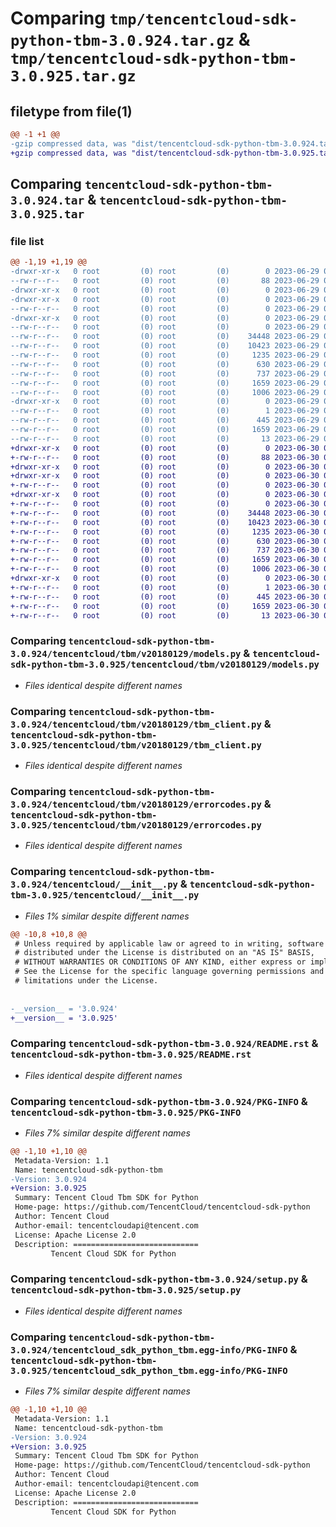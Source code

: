 # Comparing `tmp/tencentcloud-sdk-python-tbm-3.0.924.tar.gz` & `tmp/tencentcloud-sdk-python-tbm-3.0.925.tar.gz`

## filetype from file(1)

```diff
@@ -1 +1 @@
-gzip compressed data, was "dist/tencentcloud-sdk-python-tbm-3.0.924.tar", last modified: Thu Jun 29 00:42:36 2023, max compression
+gzip compressed data, was "dist/tencentcloud-sdk-python-tbm-3.0.925.tar", last modified: Fri Jun 30 02:22:13 2023, max compression
```

## Comparing `tencentcloud-sdk-python-tbm-3.0.924.tar` & `tencentcloud-sdk-python-tbm-3.0.925.tar`

### file list

```diff
@@ -1,19 +1,19 @@
-drwxr-xr-x   0 root         (0) root         (0)        0 2023-06-29 00:42:36.000000 tencentcloud-sdk-python-tbm-3.0.924/
--rw-r--r--   0 root         (0) root         (0)       88 2023-06-29 00:42:36.000000 tencentcloud-sdk-python-tbm-3.0.924/setup.cfg
-drwxr-xr-x   0 root         (0) root         (0)        0 2023-06-29 00:42:36.000000 tencentcloud-sdk-python-tbm-3.0.924/tencentcloud/
-drwxr-xr-x   0 root         (0) root         (0)        0 2023-06-29 00:42:36.000000 tencentcloud-sdk-python-tbm-3.0.924/tencentcloud/tbm/
--rw-r--r--   0 root         (0) root         (0)        0 2023-06-29 00:42:36.000000 tencentcloud-sdk-python-tbm-3.0.924/tencentcloud/tbm/__init__.py
-drwxr-xr-x   0 root         (0) root         (0)        0 2023-06-29 00:42:36.000000 tencentcloud-sdk-python-tbm-3.0.924/tencentcloud/tbm/v20180129/
--rw-r--r--   0 root         (0) root         (0)        0 2023-06-29 00:42:36.000000 tencentcloud-sdk-python-tbm-3.0.924/tencentcloud/tbm/v20180129/__init__.py
--rw-r--r--   0 root         (0) root         (0)    34448 2023-06-29 00:42:36.000000 tencentcloud-sdk-python-tbm-3.0.924/tencentcloud/tbm/v20180129/models.py
--rw-r--r--   0 root         (0) root         (0)    10423 2023-06-29 00:42:36.000000 tencentcloud-sdk-python-tbm-3.0.924/tencentcloud/tbm/v20180129/tbm_client.py
--rw-r--r--   0 root         (0) root         (0)     1235 2023-06-29 00:42:36.000000 tencentcloud-sdk-python-tbm-3.0.924/tencentcloud/tbm/v20180129/errorcodes.py
--rw-r--r--   0 root         (0) root         (0)      630 2023-06-29 00:42:36.000000 tencentcloud-sdk-python-tbm-3.0.924/tencentcloud/__init__.py
--rw-r--r--   0 root         (0) root         (0)      737 2023-06-29 00:42:36.000000 tencentcloud-sdk-python-tbm-3.0.924/README.rst
--rw-r--r--   0 root         (0) root         (0)     1659 2023-06-29 00:42:36.000000 tencentcloud-sdk-python-tbm-3.0.924/PKG-INFO
--rw-r--r--   0 root         (0) root         (0)     1006 2023-06-29 00:42:36.000000 tencentcloud-sdk-python-tbm-3.0.924/setup.py
-drwxr-xr-x   0 root         (0) root         (0)        0 2023-06-29 00:42:36.000000 tencentcloud-sdk-python-tbm-3.0.924/tencentcloud_sdk_python_tbm.egg-info/
--rw-r--r--   0 root         (0) root         (0)        1 2023-06-29 00:42:36.000000 tencentcloud-sdk-python-tbm-3.0.924/tencentcloud_sdk_python_tbm.egg-info/dependency_links.txt
--rw-r--r--   0 root         (0) root         (0)      445 2023-06-29 00:42:36.000000 tencentcloud-sdk-python-tbm-3.0.924/tencentcloud_sdk_python_tbm.egg-info/SOURCES.txt
--rw-r--r--   0 root         (0) root         (0)     1659 2023-06-29 00:42:36.000000 tencentcloud-sdk-python-tbm-3.0.924/tencentcloud_sdk_python_tbm.egg-info/PKG-INFO
--rw-r--r--   0 root         (0) root         (0)       13 2023-06-29 00:42:36.000000 tencentcloud-sdk-python-tbm-3.0.924/tencentcloud_sdk_python_tbm.egg-info/top_level.txt
+drwxr-xr-x   0 root         (0) root         (0)        0 2023-06-30 02:22:13.000000 tencentcloud-sdk-python-tbm-3.0.925/
+-rw-r--r--   0 root         (0) root         (0)       88 2023-06-30 02:22:13.000000 tencentcloud-sdk-python-tbm-3.0.925/setup.cfg
+drwxr-xr-x   0 root         (0) root         (0)        0 2023-06-30 02:22:13.000000 tencentcloud-sdk-python-tbm-3.0.925/tencentcloud/
+drwxr-xr-x   0 root         (0) root         (0)        0 2023-06-30 02:22:13.000000 tencentcloud-sdk-python-tbm-3.0.925/tencentcloud/tbm/
+-rw-r--r--   0 root         (0) root         (0)        0 2023-06-30 02:22:13.000000 tencentcloud-sdk-python-tbm-3.0.925/tencentcloud/tbm/__init__.py
+drwxr-xr-x   0 root         (0) root         (0)        0 2023-06-30 02:22:13.000000 tencentcloud-sdk-python-tbm-3.0.925/tencentcloud/tbm/v20180129/
+-rw-r--r--   0 root         (0) root         (0)        0 2023-06-30 02:22:13.000000 tencentcloud-sdk-python-tbm-3.0.925/tencentcloud/tbm/v20180129/__init__.py
+-rw-r--r--   0 root         (0) root         (0)    34448 2023-06-30 02:22:13.000000 tencentcloud-sdk-python-tbm-3.0.925/tencentcloud/tbm/v20180129/models.py
+-rw-r--r--   0 root         (0) root         (0)    10423 2023-06-30 02:22:13.000000 tencentcloud-sdk-python-tbm-3.0.925/tencentcloud/tbm/v20180129/tbm_client.py
+-rw-r--r--   0 root         (0) root         (0)     1235 2023-06-30 02:22:13.000000 tencentcloud-sdk-python-tbm-3.0.925/tencentcloud/tbm/v20180129/errorcodes.py
+-rw-r--r--   0 root         (0) root         (0)      630 2023-06-30 02:22:13.000000 tencentcloud-sdk-python-tbm-3.0.925/tencentcloud/__init__.py
+-rw-r--r--   0 root         (0) root         (0)      737 2023-06-30 02:22:13.000000 tencentcloud-sdk-python-tbm-3.0.925/README.rst
+-rw-r--r--   0 root         (0) root         (0)     1659 2023-06-30 02:22:13.000000 tencentcloud-sdk-python-tbm-3.0.925/PKG-INFO
+-rw-r--r--   0 root         (0) root         (0)     1006 2023-06-30 02:22:13.000000 tencentcloud-sdk-python-tbm-3.0.925/setup.py
+drwxr-xr-x   0 root         (0) root         (0)        0 2023-06-30 02:22:13.000000 tencentcloud-sdk-python-tbm-3.0.925/tencentcloud_sdk_python_tbm.egg-info/
+-rw-r--r--   0 root         (0) root         (0)        1 2023-06-30 02:22:13.000000 tencentcloud-sdk-python-tbm-3.0.925/tencentcloud_sdk_python_tbm.egg-info/dependency_links.txt
+-rw-r--r--   0 root         (0) root         (0)      445 2023-06-30 02:22:13.000000 tencentcloud-sdk-python-tbm-3.0.925/tencentcloud_sdk_python_tbm.egg-info/SOURCES.txt
+-rw-r--r--   0 root         (0) root         (0)     1659 2023-06-30 02:22:13.000000 tencentcloud-sdk-python-tbm-3.0.925/tencentcloud_sdk_python_tbm.egg-info/PKG-INFO
+-rw-r--r--   0 root         (0) root         (0)       13 2023-06-30 02:22:13.000000 tencentcloud-sdk-python-tbm-3.0.925/tencentcloud_sdk_python_tbm.egg-info/top_level.txt
```

### Comparing `tencentcloud-sdk-python-tbm-3.0.924/tencentcloud/tbm/v20180129/models.py` & `tencentcloud-sdk-python-tbm-3.0.925/tencentcloud/tbm/v20180129/models.py`

 * *Files identical despite different names*

### Comparing `tencentcloud-sdk-python-tbm-3.0.924/tencentcloud/tbm/v20180129/tbm_client.py` & `tencentcloud-sdk-python-tbm-3.0.925/tencentcloud/tbm/v20180129/tbm_client.py`

 * *Files identical despite different names*

### Comparing `tencentcloud-sdk-python-tbm-3.0.924/tencentcloud/tbm/v20180129/errorcodes.py` & `tencentcloud-sdk-python-tbm-3.0.925/tencentcloud/tbm/v20180129/errorcodes.py`

 * *Files identical despite different names*

### Comparing `tencentcloud-sdk-python-tbm-3.0.924/tencentcloud/__init__.py` & `tencentcloud-sdk-python-tbm-3.0.925/tencentcloud/__init__.py`

 * *Files 1% similar despite different names*

```diff
@@ -10,8 +10,8 @@
 # Unless required by applicable law or agreed to in writing, software
 # distributed under the License is distributed on an "AS IS" BASIS,
 # WITHOUT WARRANTIES OR CONDITIONS OF ANY KIND, either express or implied.
 # See the License for the specific language governing permissions and
 # limitations under the License.
 
 
-__version__ = '3.0.924'
+__version__ = '3.0.925'
```

### Comparing `tencentcloud-sdk-python-tbm-3.0.924/README.rst` & `tencentcloud-sdk-python-tbm-3.0.925/README.rst`

 * *Files identical despite different names*

### Comparing `tencentcloud-sdk-python-tbm-3.0.924/PKG-INFO` & `tencentcloud-sdk-python-tbm-3.0.925/PKG-INFO`

 * *Files 7% similar despite different names*

```diff
@@ -1,10 +1,10 @@
 Metadata-Version: 1.1
 Name: tencentcloud-sdk-python-tbm
-Version: 3.0.924
+Version: 3.0.925
 Summary: Tencent Cloud Tbm SDK for Python
 Home-page: https://github.com/TencentCloud/tencentcloud-sdk-python
 Author: Tencent Cloud
 Author-email: tencentcloudapi@tencent.com
 License: Apache License 2.0
 Description: ============================
         Tencent Cloud SDK for Python
```

### Comparing `tencentcloud-sdk-python-tbm-3.0.924/setup.py` & `tencentcloud-sdk-python-tbm-3.0.925/setup.py`

 * *Files identical despite different names*

### Comparing `tencentcloud-sdk-python-tbm-3.0.924/tencentcloud_sdk_python_tbm.egg-info/PKG-INFO` & `tencentcloud-sdk-python-tbm-3.0.925/tencentcloud_sdk_python_tbm.egg-info/PKG-INFO`

 * *Files 7% similar despite different names*

```diff
@@ -1,10 +1,10 @@
 Metadata-Version: 1.1
 Name: tencentcloud-sdk-python-tbm
-Version: 3.0.924
+Version: 3.0.925
 Summary: Tencent Cloud Tbm SDK for Python
 Home-page: https://github.com/TencentCloud/tencentcloud-sdk-python
 Author: Tencent Cloud
 Author-email: tencentcloudapi@tencent.com
 License: Apache License 2.0
 Description: ============================
         Tencent Cloud SDK for Python
```


